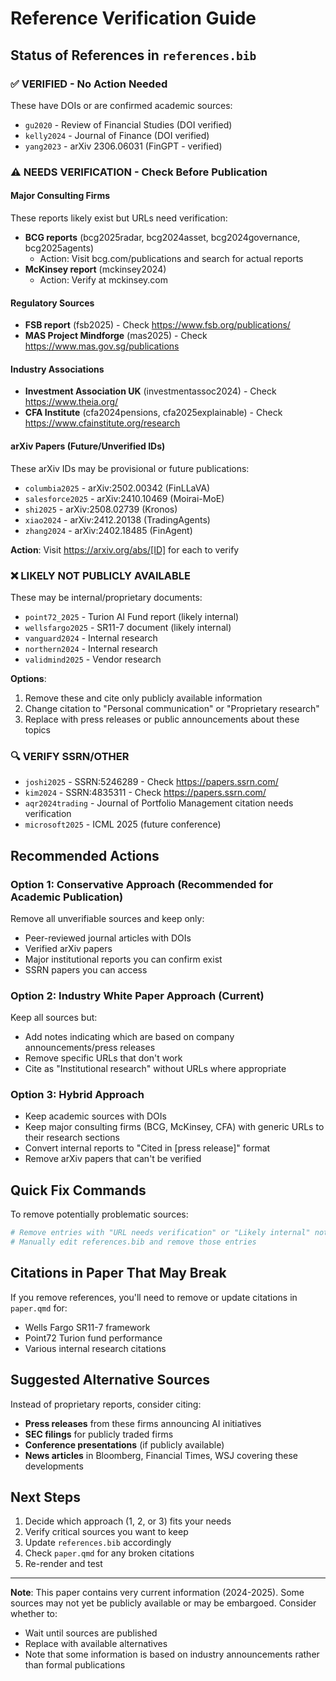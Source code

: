 # Reference Verification Guide

## Status of References in `references.bib`

### ✅ VERIFIED - No Action Needed

These have DOIs or are confirmed academic sources:
- `gu2020` - Review of Financial Studies (DOI verified)
- `kelly2024` - Journal of Finance (DOI verified)
- `yang2023` - arXiv 2306.06031 (FinGPT - verified)

### ⚠️ NEEDS VERIFICATION - Check Before Publication

#### Major Consulting Firms
These reports likely exist but URLs need verification:
- **BCG reports** (bcg2025radar, bcg2024asset, bcg2024governance, bcg2025agents)
  - Action: Visit bcg.com/publications and search for actual reports
- **McKinsey report** (mckinsey2024)
  - Action: Verify at mckinsey.com

#### Regulatory Sources
- **FSB report** (fsb2025) - Check https://www.fsb.org/publications/
- **MAS Project Mindforge** (mas2025) - Check https://www.mas.gov.sg/publications

#### Industry Associations
- **Investment Association UK** (investmentassoc2024) - Check https://www.theia.org/
- **CFA Institute** (cfa2024pensions, cfa2025explainable) - Check https://www.cfainstitute.org/research

#### arXiv Papers (Future/Unverified IDs)
These arXiv IDs may be provisional or future publications:
- `columbia2025` - arXiv:2502.00342 (FinLLaVA)
- `salesforce2025` - arXiv:2410.10469 (Moirai-MoE)
- `shi2025` - arXiv:2508.02739 (Kronos)
- `xiao2024` - arXiv:2412.20138 (TradingAgents)
- `zhang2024` - arXiv:2402.18485 (FinAgent)

**Action**: Visit https://arxiv.org/abs/[ID] for each to verify

### ❌ LIKELY NOT PUBLICLY AVAILABLE

These may be internal/proprietary documents:
- `point72_2025` - Turion AI Fund report (likely internal)
- `wellsfargo2025` - SR11-7 document (likely internal)
- `vanguard2024` - Internal research
- `northern2024` - Internal research
- `validmind2025` - Vendor research

**Options**:
1. Remove these and cite only publicly available information
2. Change citation to "Personal communication" or "Proprietary research"
3. Replace with press releases or public announcements about these topics

### 🔍 VERIFY SSRN/OTHER

- `joshi2025` - SSRN:5246289 - Check https://papers.ssrn.com/
- `kim2024` - SSRN:4835311 - Check https://papers.ssrn.com/
- `aqr2024trading` - Journal of Portfolio Management citation needs verification
- `microsoft2025` - ICML 2025 (future conference)

## Recommended Actions

### Option 1: Conservative Approach (Recommended for Academic Publication)
Remove all unverifiable sources and keep only:
- Peer-reviewed journal articles with DOIs
- Verified arXiv papers
- Major institutional reports you can confirm exist
- SSRN papers you can access

### Option 2: Industry White Paper Approach (Current)
Keep all sources but:
- Add notes indicating which are based on company announcements/press releases
- Remove specific URLs that don't work
- Cite as "Institutional research" without URLs where appropriate

### Option 3: Hybrid Approach
- Keep academic sources with DOIs
- Keep major consulting firms (BCG, McKinsey, CFA) with generic URLs to their research sections
- Convert internal reports to "Cited in [press release]" format
- Remove arXiv papers that can't be verified

## Quick Fix Commands

To remove potentially problematic sources:

```bash
# Remove entries with "URL needs verification" or "Likely internal" notes
# Manually edit references.bib and remove those entries
```

## Citations in Paper That May Break

If you remove references, you'll need to remove or update citations in `paper.qmd` for:
- Wells Fargo SR11-7 framework
- Point72 Turion fund performance
- Various internal research citations

## Suggested Alternative Sources

Instead of proprietary reports, consider citing:
- **Press releases** from these firms announcing AI initiatives
- **SEC filings** for publicly traded firms
- **Conference presentations** (if publicly available)
- **News articles** in Bloomberg, Financial Times, WSJ covering these developments

## Next Steps

1. Decide which approach (1, 2, or 3) fits your needs
2. Verify critical sources you want to keep
3. Update `references.bib` accordingly
4. Check `paper.qmd` for any broken citations
5. Re-render and test

---

**Note**: This paper contains very current information (2024-2025). Some sources may not yet be publicly available or may be embargoed. Consider whether to:
- Wait until sources are published
- Replace with available alternatives
- Note that some information is based on industry announcements rather than formal publications


